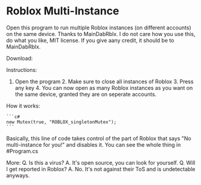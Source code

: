 # Roblox Multi-Instance
Open this program to run multiple Roblox instances (on different accounts) on the same device. Thanks to MainDabRblx.
I do not care how you use this, do what you like, MIT license. If you give aany credit, it should be to MainDabRblx.

Download:
  

Instructions:

  1. Open the program
	2. Make sure to close all instances of Roblox
	3. Press any key
	4. You can now open as many Roblox instances as you want on the same device, granted they are on seperate accounts.

How it works:

	```c#
	new Mutex(true, "ROBLOX_singletonMutex");
	```
  Basically, this line of code takes control of the part of Roblox that says "No multi-instance for you!" and disables it.
	You can see the whole thing in #Program.cs
  
More:
	Q. Is this a virus?
	A. It's open source, you can look for yourself.
	Q. Will I get reported in Roblox?
	A. No. It's not against their ToS and is undetectable anyways.
